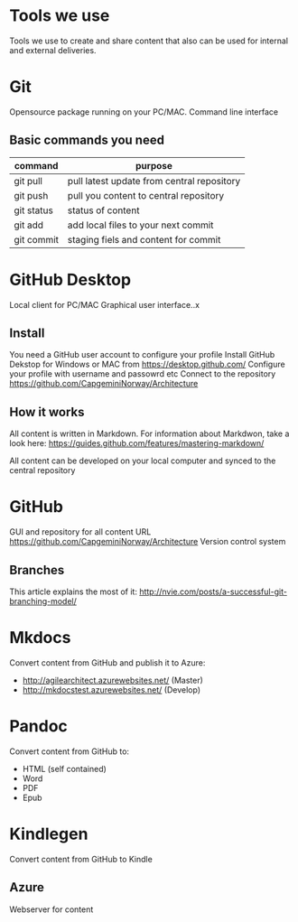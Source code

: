 # Tools we use  

Tools we use to create and share content that also can be used for internal and external deliveries.

# Git  
Opensource package running on your PC/MAC.
Command line interface  

## Basic commands you need
command | purpose
---|---
git pull | pull latest update from central repository
git push | pull you content to central repository
git status | status of content
git add | add local files to your next commit  
git commit | staging fiels and content for commit

# GitHub Desktop
Local client for PC/MAC
Graphical user interface..x
## Install   
You need a GitHub user account to configure your profile
Install GitHub Dekstop for Windows or MAC from https://desktop.github.com/
Configure your profile with username and passowrd etc
Connect to the repository  https://github.com/CapgeminiNorway/Architecture

## How it works  
All content is written in Markdown. For information about Markdwon, take a look here:
https://guides.github.com/features/mastering-markdown/

All content can be developed on your local computer and synced to the central repository

# GitHub  
GUI and repository for all content
URL https://github.com/CapgeminiNorway/Architecture
Version control system  

## Branches  
This article explains the most of it:
http://nvie.com/posts/a-successful-git-branching-model/


# Mkdocs  
Convert content from GitHub and publish it to Azure:
- http://agilearchitect.azurewebsites.net/ (Master)
- http://mkdocstest.azurewebsites.net/ (Develop)

# Pandoc  
Convert content from GitHub to:
- HTML (self contained)
- Word  
- PDF  
- Epub

# Kindlegen  
Convert content from GitHub to Kindle

## Azure  
Webserver for content
